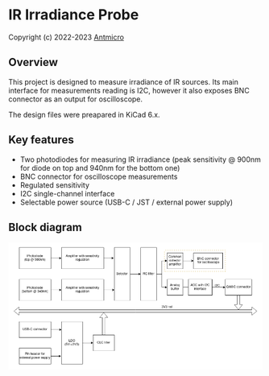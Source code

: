 # IR Irradiance Probe

Copyright (c) 2022-2023 [Antmicro](https://www.antmicro.com)

## Overview

This project is designed to measure irradiance of IR sources. Its main interface for measurements reading is I2C, however it also exposes BNC connector as an output for oscilloscope.

The design files were preapared in KiCad 6.x.

## Key features

* Two photodiodes for measuring IR irradiance (peak sensitivity @ 900nm for diode on top and 940nm for the bottom one)
* BNC connector for oscilloscope measurements
* Regulated sensitivity
* I2C single-channel interface
* Selectable power source (USB-C / JST / external power supply)

## Block diagram

![Diagram](ir-irradiance-probe-diagram.png)
